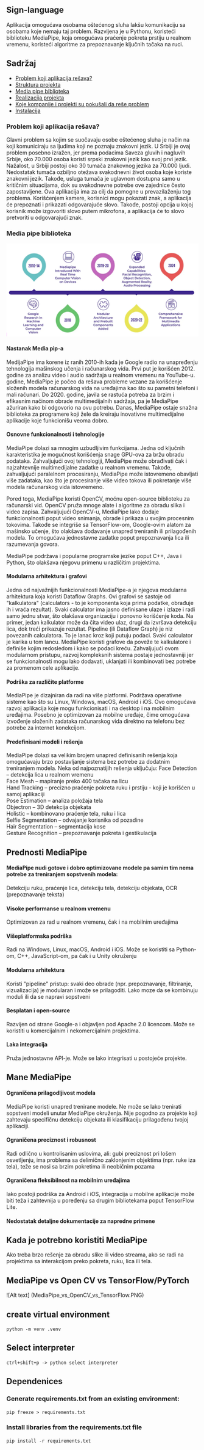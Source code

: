 ## Sign-language
Aplikacija omogućava osobama oštećenog sluha lakšu komunikaciju sa osobama koje nemaju taj problem. Razvijena je u Pythonu, koristeći biblioteku MediaPipe, koja omogućava praćenje pokreta prstiju u realnom vremenu, koristeći algoritme za prepoznavanje ključnih tačaka na ruci.

## Sadržaj

- [Problem koji aplikacija rešava?](#problem-koji-aplikacija-rešava)
- [Struktura projekta](#struktura-projekta)
- [Media pipe biblioteka](#media-pipe-biblioteka)
- [Realizacija projekta](#realizacija-projekta)
- [Koje kompanije i projekti su pokušali da reše problem](#koje-kompanije-i-projekti-su-pokušali-da-reše-problem)
- [Instalacija](#instalacija)

### Problem koji aplikacija rešava?
Glavni problem sa kojim se suočavaju osobe oštećenog sluha je način na koji komuniciraju sa ljudima koji ne poznaju znakovni jezik. U Srbiji je ovaj problem posebno izražen, jer prema podacima Saveza gluvih i nagluvih Srbije, oko 70.000 osoba koristi srpski znakovni jezik kao svoj prvi jezik. Nažalost, u Srbiji postoji oko 30 tumača znakovnog jezika za 70.000 ljudi. Nedostatak tumača ozbiljno otežava svakodnevni život osoba koje koriste znakovni jezik. Takođe, usluga tumača je uglavnom dostupna samo u kritičnim situacijama, dok su svakodnevne potrebe ove zajednice često zapostavljene.
Ova aplikacija ima za cilj da pomogne u prevazilaženju tog problema. Korišćenjem kamere, korisnici mogu pokazati znak, a aplikacija će prepoznati i prikazati odgovarajuće slovo. Takođe, postoji opcija u kojoj korisnik može izgovoriti slovo putem mikrofona, a aplikacija će to slovo pretvoriti u odgovarajući znak.

### Media pipe biblioteka
![Alt text](MediaPipe.PNG)

#### Nastanak Media pip-a
MedijaPipe ima korene iz ranih 2010-ih kada je Google radio na unapređenju tehnologija mašinskog učenja i računarskog vida. Prvi put je korišćen 2012. godine za analizu video i audio sadržaja u realnom vremenu na YouTube-u.
godine, MediaPipe je počeo da rešava probleme vezane za korišćenje složenih modela računarskog vida na uređajima kao što su pametni telefoni i mali računari. Do 2020. godine, javila se rastuća potreba za brzim i efikasnim načinom obrade multimedijalnih sadržaja, pa je MediaPipe ažuriran kako bi odgovorio na ovu potrebu. Danas, MediaPipe ostaje snažna biblioteka za programere koji žele da kreiraju inovativne multimedijalne aplikacije koje funkcionišu veoma dobro.

#### Osnovne funkcionalnosti i tehnologije
MediaPipe dolazi sa mnogim uzbudljivim funkcijama. Jedna od ključnih karakteristika je mogućnost korišćenja snage GPU-ova za bržu obradu podataka. Zahvaljujući ovoj tehnologiji, MediaPipe može obrađivati čak i najzahtevnije multimedijalne zadatke u realnom vremenu. Takođe, zahvaljujući paralelnom procesiranju, MediaPipe može istovremeno obavljati više zadataka, kao što je procesiranje više video tokova ili pokretanje više modela računarskog vida istovremeno.

Pored toga, MediaPipe koristi OpenCV, moćnu open-source biblioteku za računarski vid. OpenCV pruža mnoge alate i algoritme za obradu slika i video zapisa. Zahvaljujući OpenCV-u, MediaPipe lako dodaje funkcionalnosti poput video snimanja, obrade i prikaza u svojim procesnim tokovima. Takođe se integriše sa TensorFlow-om, Google-ovim alatom za mašinsko učenje, što olakšava dodavanje unapred treniranih ili prilagođenih modela. To omogućava jednostavne zadatke poput prepoznavanja lica ili razumevanja govora.

MediaPipe podržava i popularne programske jezike poput C++, Java i Python, što olakšava njegovu primenu u različitim projektima.

#### Modularna arhitektura i grafovi
Jedna od najvažnijih funkcionalnosti MediaPipe-a je njegova modularna arhitektura koja koristi Dataflow Graphs. Ovi grafovi se sastoje od "kalkulatora" (calculators - to je komponenta koja prima podatke, obrađuje ih i vraća rezultat). Svaki calculator ima jasno definisane ulaze i izlaze i radi samo jednu stvar, što olakšava organizaciju i ponovno korišćenje koda. Na primer, jedan kalkulator može da čita video ulaz, drugi da izvršava detekciju lica, dok treći prikazuje rezultat.
Pipeline (ili Dataflow Graph) je niz povezanih calculatora. To je lanac kroz koji putuju podaci. Svaki calculator je karika u tom lancu. MediaPipe koristi grafove da poveže te kalkulatore i definiše kojim redosledom i kako se podaci kreću.
Zahvaljujući ovom modularnom pristupu, razvoj kompleksnih sistema postaje jednostavniji jer se funkcionalnosti mogu lako dodavati, uklanjati ili kombinovati bez potrebe za promenom cele aplikacije.

#### Podrška za različite platforme
MediaPipe je dizajniran da radi na više platformi. Podržava operativne sisteme kao što su Linux, Windows, macOS, Android i iOS. Ovo omogućava razvoj aplikacija koje mogu funkcionisati i na desktop i na mobilnim uređajima. Posebno je optimizovan za mobilne uređaje, čime omogućava izvođenje složenih zadataka računarskog vida direktno na telefonu bez potrebe za internet konekcijom.

#### Predefinisani modeli i rešenja
MediaPipe dolazi sa velikim brojem unapred definisanih rešenja koja omogućavaju brzo postavljanje sistema bez potrebe za dodatnim treniranjem modela. Neka od najpoznatijih rešenja uključuju:
Face Detection – detekcija lica u realnom vremenu<br>
Face Mesh – mapiranje preko 400 tačaka na licu<br>
Hand Tracking – precizno praćenje pokreta ruku i prstiju - koji je korišćen u samoj aplikaciji<br>
Pose Estimation – analiza položaja tela<br>
Objectron – 3D detekcija objekata<br>
Holistic – kombinovano praćenje tela, ruku i lica<br>
Selfie Segmentation – odvajanje korisnika od pozadine<br>
Hair Segmentation – segmentacija kose<br>
Gesture Recognition – prepoznavanje pokreta i gestikulacija<br>

## Prednosti MediaPipe
#### MediaPipe nudi gotove i dobro optimizovane modele pa samim tim nema potrebe za treniranjem sopstvenih modela:
Detekciju ruku, praćenje lica, detekciju tela, detekciju objekata, OCR (prepoznavanje teksta)
#### Visoke performanse u realnom vremenu
Optimizovan za rad u realnom vremenu, čak i na mobilnim uređajima
#### Višeplatformska podrška
Radi na Windows, Linux, macOS, Android i iOS. Može se koristiti sa Python-om, C++, JavaScript-om, pa čak i u Unity okruženju
#### Modularna arhitektura
Koristi "pipeline" pristup: svaki deo obrade (npr. prepoznavanje, filtriranje, vizualizacija) je modularan i može se prilagoditi.
Lako moze da se kombinuju moduli ili da se napravi sopstveni
#### Besplatan i open-source
Razvijen od strane Google-a i objavljen pod Apache 2.0 licencom. Može se koristiti u komercijalnim i nekomercijalnim projektima.
#### Laka integracija
Pruža jednostavne API-je. Može se lako integrisati u postojeće projekte.

## Mane MediaPipe 
#### Ograničena prilagodljivost modela
MediaPipe koristi unapred trenirane modele. Ne može se lako trenirati sopstveni modeli unutar MediaPipe okruženja. Nije pogodno za projekte koji zahtevaju specifičnu detekciju objekata ili klasifikaciju prilagođenu tvojoj aplikaciji.
#### Ograničena preciznost i robusnost
Radi odlično u kontrolisanim uslovima, ali: gubi preciznost pri lošem osvetljenju, ima problema sa delimično zaklonjenim objektima (npr. ruke iza tela), teže se nosi sa brzim pokretima ili neobičnim pozama
#### Ograničena fleksibilnost na mobilnim uređajima
Iako postoji podrška za Android i iOS, integracija u mobilne aplikacije može biti teža i zahtevnija u poređenju sa drugim bibliotekama poput TensorFlow Lite.
#### Nedostatak detaljne dokumentacije za napredne primene

## Kada je potrebno koristiti MediaPipe
Ako treba brzo rešenje za obradu slike ili video streama, ako se radi na projektima sa interakcijom preko pokreta, ruku, lica ili tela.

## MediaPipe vs Open CV vs TensorFlow/PyTorch
![Alt text] (MediaPipe_vs_OpenCV_vs_TensorFlow.PNG)





## create virtual environment

```
python -m venv .venv
```

## Select interpreter

```
ctrl+shift+p -> python select interpreter
```


## Dependenices

### Generate requirements.txt from an existing environment:

```
pip freeze > requirements.txt
```

### Install libraries from the requirements.txt file

```
pip install -r requirements.txt
```
